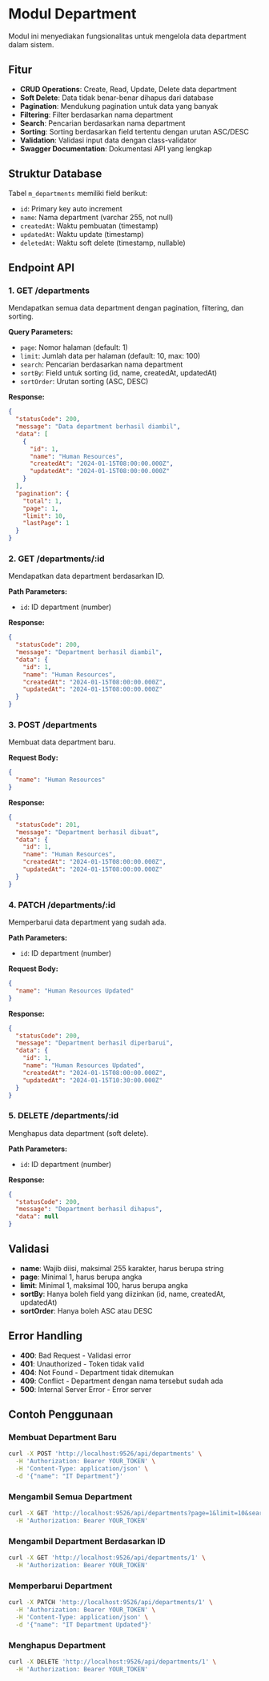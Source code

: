 # Modul Department

Modul ini menyediakan fungsionalitas untuk mengelola data department dalam sistem.

## Fitur

- **CRUD Operations**: Create, Read, Update, Delete data department
- **Soft Delete**: Data tidak benar-benar dihapus dari database
- **Pagination**: Mendukung pagination untuk data yang banyak
- **Filtering**: Filter berdasarkan nama department
- **Search**: Pencarian berdasarkan nama department
- **Sorting**: Sorting berdasarkan field tertentu dengan urutan ASC/DESC
- **Validation**: Validasi input data dengan class-validator
- **Swagger Documentation**: Dokumentasi API yang lengkap

## Struktur Database

Tabel `m_departments` memiliki field berikut:

- `id`: Primary key auto increment
- `name`: Nama department (varchar 255, not null)
- `createdAt`: Waktu pembuatan (timestamp)
- `updatedAt`: Waktu update (timestamp)
- `deletedAt`: Waktu soft delete (timestamp, nullable)

## Endpoint API

### 1. GET /departments
Mendapatkan semua data department dengan pagination, filtering, dan sorting.

**Query Parameters:**
- `page`: Nomor halaman (default: 1)
- `limit`: Jumlah data per halaman (default: 10, max: 100)
- `search`: Pencarian berdasarkan nama department
- `sortBy`: Field untuk sorting (id, name, createdAt, updatedAt)
- `sortOrder`: Urutan sorting (ASC, DESC)

**Response:**
```json
{
  "statusCode": 200,
  "message": "Data department berhasil diambil",
  "data": [
    {
      "id": 1,
      "name": "Human Resources",
      "createdAt": "2024-01-15T08:00:00.000Z",
      "updatedAt": "2024-01-15T08:00:00.000Z"
    }
  ],
  "pagination": {
    "total": 1,
    "page": 1,
    "limit": 10,
    "lastPage": 1
  }
}
```

### 2. GET /departments/:id
Mendapatkan data department berdasarkan ID.

**Path Parameters:**
- `id`: ID department (number)

**Response:**
```json
{
  "statusCode": 200,
  "message": "Department berhasil diambil",
  "data": {
    "id": 1,
    "name": "Human Resources",
    "createdAt": "2024-01-15T08:00:00.000Z",
    "updatedAt": "2024-01-15T08:00:00.000Z"
  }
}
```

### 3. POST /departments
Membuat data department baru.

**Request Body:**
```json
{
  "name": "Human Resources"
}
```

**Response:**
```json
{
  "statusCode": 201,
  "message": "Department berhasil dibuat",
  "data": {
    "id": 1,
    "name": "Human Resources",
    "createdAt": "2024-01-15T08:00:00.000Z",
    "updatedAt": "2024-01-15T08:00:00.000Z"
  }
}
```

### 4. PATCH /departments/:id
Memperbarui data department yang sudah ada.

**Path Parameters:**
- `id`: ID department (number)

**Request Body:**
```json
{
  "name": "Human Resources Updated"
}
```

**Response:**
```json
{
  "statusCode": 200,
  "message": "Department berhasil diperbarui",
  "data": {
    "id": 1,
    "name": "Human Resources Updated",
    "createdAt": "2024-01-15T08:00:00.000Z",
    "updatedAt": "2024-01-15T10:30:00.000Z"
  }
}
```

### 5. DELETE /departments/:id
Menghapus data department (soft delete).

**Path Parameters:**
- `id`: ID department (number)

**Response:**
```json
{
  "statusCode": 200,
  "message": "Department berhasil dihapus",
  "data": null
}
```

## Validasi

- **name**: Wajib diisi, maksimal 255 karakter, harus berupa string
- **page**: Minimal 1, harus berupa angka
- **limit**: Minimal 1, maksimal 100, harus berupa angka
- **sortBy**: Hanya boleh field yang diizinkan (id, name, createdAt, updatedAt)
- **sortOrder**: Hanya boleh ASC atau DESC

## Error Handling

- **400**: Bad Request - Validasi error
- **401**: Unauthorized - Token tidak valid
- **404**: Not Found - Department tidak ditemukan
- **409**: Conflict - Department dengan nama tersebut sudah ada
- **500**: Internal Server Error - Error server

## Contoh Penggunaan

### Membuat Department Baru
```bash
curl -X POST 'http://localhost:9526/api/departments' \
  -H 'Authorization: Bearer YOUR_TOKEN' \
  -H 'Content-Type: application/json' \
  -d '{"name": "IT Department"}'
```

### Mengambil Semua Department
```bash
curl -X GET 'http://localhost:9526/api/departments?page=1&limit=10&search=IT' \
  -H 'Authorization: Bearer YOUR_TOKEN'
```

### Mengambil Department Berdasarkan ID
```bash
curl -X GET 'http://localhost:9526/api/departments/1' \
  -H 'Authorization: Bearer YOUR_TOKEN'
```

### Memperbarui Department
```bash
curl -X PATCH 'http://localhost:9526/api/departments/1' \
  -H 'Authorization: Bearer YOUR_TOKEN' \
  -H 'Content-Type: application/json' \
  -d '{"name": "IT Department Updated"}'
```

### Menghapus Department
```bash
curl -X DELETE 'http://localhost:9526/api/departments/1' \
  -H 'Authorization: Bearer YOUR_TOKEN'
```
